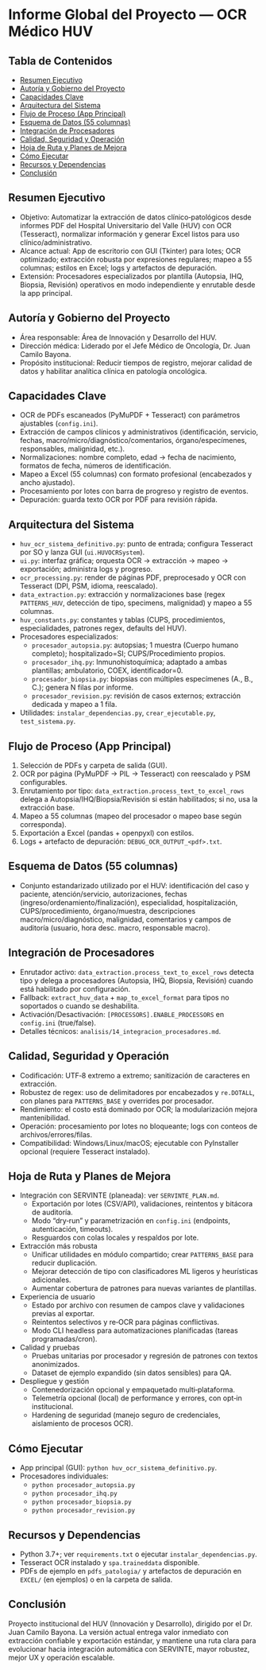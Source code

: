# Informe Global del Proyecto — OCR Médico HUV

## Tabla de Contenidos
- [Resumen Ejecutivo](#resumen-ejecutivo)
- [Autoría y Gobierno del Proyecto](#autoría-y-gobierno-del-proyecto)
- [Capacidades Clave](#capacidades-clave)
- [Arquitectura del Sistema](#arquitectura-del-sistema)
- [Flujo de Proceso (App Principal)](#flujo-de-proceso-app-principal)
- [Esquema de Datos (55 columnas)](#esquema-de-datos-55-columnas)
- [Integración de Procesadores](#integración-de-procesadores)
- [Calidad, Seguridad y Operación](#calidad-seguridad-y-operación)
- [Hoja de Ruta y Planes de Mejora](#hoja-de-ruta-y-planes-de-mejora)
- [Cómo Ejecutar](#cómo-ejecutar)
- [Recursos y Dependencias](#recursos-y-dependencias)
- [Conclusión](#conclusión)

## Resumen Ejecutivo
- Objetivo: Automatizar la extracción de datos clínico‑patológicos desde informes PDF del Hospital Universitario del Valle (HUV) con OCR (Tesseract), normalizar información y generar Excel listos para uso clínico/administrativo.
- Alcance actual: App de escritorio con GUI (Tkinter) para lotes; OCR optimizado; extracción robusta por expresiones regulares; mapeo a 55 columnas; estilos en Excel; logs y artefactos de depuración.
- Extensión: Procesadores especializados por plantilla (Autopsia, IHQ, Biopsia, Revisión) operativos en modo independiente y enrutable desde la app principal.

## Autoría y Gobierno del Proyecto
- Área responsable: Área de Innovación y Desarrollo del HUV.
- Dirección médica: Liderado por el Jefe Médico de Oncología, Dr. Juan Camilo Bayona.
- Propósito institucional: Reducir tiempos de registro, mejorar calidad de datos y habilitar analítica clínica en patología oncológica.

## Capacidades Clave
- OCR de PDFs escaneados (PyMuPDF + Tesseract) con parámetros ajustables (`config.ini`).
- Extracción de campos clínicos y administrativos (identificación, servicio, fechas, macro/micro/diagnóstico/comentarios, órgano/especímenes, responsables, malignidad, etc.).
- Normalizaciones: nombre completo, edad → fecha de nacimiento, formatos de fecha, números de identificación.
- Mapeo a Excel (55 columnas) con formato profesional (encabezados y ancho ajustado).
- Procesamiento por lotes con barra de progreso y registro de eventos.
- Depuración: guarda texto OCR por PDF para revisión rápida.

## Arquitectura del Sistema
- `huv_ocr_sistema_definitivo.py`: punto de entrada; configura Tesseract por SO y lanza GUI (`ui.HUVOCRSystem`).
- `ui.py`: interfaz gráfica; orquesta OCR → extracción → mapeo → exportación; administra logs y progreso.
- `ocr_processing.py`: render de páginas PDF, preprocesado y OCR con Tesseract (DPI, PSM, idioma, reescalado).
- `data_extraction.py`: extracción y normalizaciones base (regex `PATTERNS_HUV`, detección de tipo, specimens, malignidad) y mapeo a 55 columnas.
- `huv_constants.py`: constantes y tablas (CUPS, procedimientos, especialidades, patrones regex, defaults del HUV).
- Procesadores especializados:
  - `procesador_autopsia.py`: autopsias; 1 muestra (Cuerpo humano completo); hospitalizado=SI; CUPS/Procedimiento propios.
  - `procesador_ihq.py`: Inmunohistoquímica; adaptado a ambas plantillas; ambulatorio, COEX, identificador=0.
  - `procesador_biopsia.py`: biopsias con múltiples especímenes (A., B., C.); genera N filas por informe.
  - `procesador_revision.py`: revisión de casos externos; extracción dedicada y mapeo a 1 fila.
- Utilidades: `instalar_dependencias.py`, `crear_ejecutable.py`, `test_sistema.py`.

## Flujo de Proceso (App Principal)
1) Selección de PDFs y carpeta de salida (GUI).
2) OCR por página (PyMuPDF → PIL → Tesseract) con reescalado y PSM configurables.
3) Enrutamiento por tipo: `data_extraction.process_text_to_excel_rows` delega a Autopsia/IHQ/Biopsia/Revisión si están habilitados; si no, usa la extracción base.
4) Mapeo a 55 columnas (mapeo del procesador o mapeo base según corresponda).
5) Exportación a Excel (pandas + openpyxl) con estilos.
6) Logs + artefacto de depuración: `DEBUG_OCR_OUTPUT_<pdf>.txt`.

## Esquema de Datos (55 columnas)
- Conjunto estandarizado utilizado por el HUV: identificación del caso y paciente, atención/servicio, autorizaciones, fechas (ingreso/ordenamiento/finalización), especialidad, hospitalización, CUPS/procedimiento, órgano/muestra, descripciones macro/micro/diagnóstico, malignidad, comentarios y campos de auditoría (usuario, hora desc. macro, responsable macro).

## Integración de Procesadores
- Enrutador activo: `data_extraction.process_text_to_excel_rows` detecta tipo y delega a procesadores (Autopsia, IHQ, Biopsia, Revisión) cuando está habilitado por configuración.
- Fallback: `extract_huv_data` + `map_to_excel_format` para tipos no soportados o cuando se deshabilita.
- Activación/Desactivación: `[PROCESSORS].ENABLE_PROCESSORS` en `config.ini` (true/false).
- Detalles técnicos: `analisis/14_integracion_procesadores.md`.

## Calidad, Seguridad y Operación
- Codificación: UTF‑8 extremo a extremo; sanitización de caracteres en extracción.
- Robustez de regex: uso de delimitadores por encabezados y `re.DOTALL`, con planes para `PATTERNS_BASE` y overrides por procesador.
- Rendimiento: el costo está dominado por OCR; la modularización mejora mantenibilidad.
- Operación: procesamiento por lotes no bloqueante; logs con conteos de archivos/errores/filas.
- Compatibilidad: Windows/Linux/macOS; ejecutable con PyInstaller opcional (requiere Tesseract instalado).

## Hoja de Ruta y Planes de Mejora
- Integración con SERVINTE (planeada): ver `SERVINTE_PLAN.md`.
  - Exportación por lotes (CSV/API), validaciones, reintentos y bitácora de auditoría.
  - Modo “dry‑run” y parametrización en `config.ini` (endpoints, autenticación, timeouts).
  - Resguardos con colas locales y respaldos por lote.
- Extracción más robusta
  - Unificar utilidades en módulo compartido; crear `PATTERNS_BASE` para reducir duplicación.
  - Mejorar detección de tipo con clasificadores ML ligeros y heurísticas adicionales.
  - Aumentar cobertura de patrones para nuevas variantes de plantillas.
- Experiencia de usuario
  - Estado por archivo con resumen de campos clave y validaciones previas al exportar.
  - Reintentos selectivos y re‑OCR para páginas conflictivas.
  - Modo CLI headless para automatizaciones planificadas (tareas programadas/cron).
- Calidad y pruebas
  - Pruebas unitarias por procesador y regresión de patrones con textos anonimizados.
  - Dataset de ejemplo expandido (sin datos sensibles) para QA.
- Despliegue y gestión
  - Contenedorización opcional y empaquetado multi‑plataforma.
  - Telemetría opcional (local) de performance y errores, con opt‑in institucional.
  - Hardening de seguridad (manejo seguro de credenciales, aislamiento de procesos OCR).

## Cómo Ejecutar
- App principal (GUI): `python huv_ocr_sistema_definitivo.py`.
- Procesadores individuales:
  - `python procesador_autopsia.py`
  - `python procesador_ihq.py`
  - `python procesador_biopsia.py`
  - `python procesador_revision.py`

## Recursos y Dependencias
- Python 3.7+; ver `requirements.txt` o ejecutar `instalar_dependencias.py`.
- Tesseract OCR instalado y `spa.traineddata` disponible.
- PDFs de ejemplo en `pdfs_patologia/` y artefactos de depuración en `EXCEL/` (en ejemplos) o en la carpeta de salida.

## Conclusión
Proyecto institucional del HUV (Innovación y Desarrollo), dirigido por el Dr. Juan Camilo Bayona. La versión actual entrega valor inmediato con extracción confiable y exportación estándar, y mantiene una ruta clara para evolucionar hacia integración automática con SERVINTE, mayor robustez, mejor UX y operación escalable.
